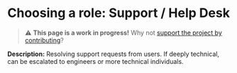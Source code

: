 
# Choosing a role: Support / Help Desk

> ⚠️ **This page is a work in progress!** Why not [support the project by contributing](https://github.com/openupthecloud/system)?

**Description:** Resolving support requests from users. If deeply technical, can be escalated to engineers or more technical individuals. 